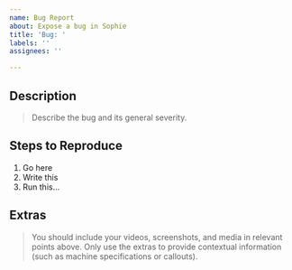 ```yaml
---
name: Bug Report
about: Expose a bug in Sophie
title: 'Bug: '
labels: ''
assignees: ''

---
```


## Description
>Describe the bug and its general severity.

## Steps to Reproduce
1. Go here
2. Write this
3. Run this...

## Extras
>You should include your videos, screenshots, and media in relevant points above. Only use the extras to provide contextual information (such as machine specifications or callouts).
